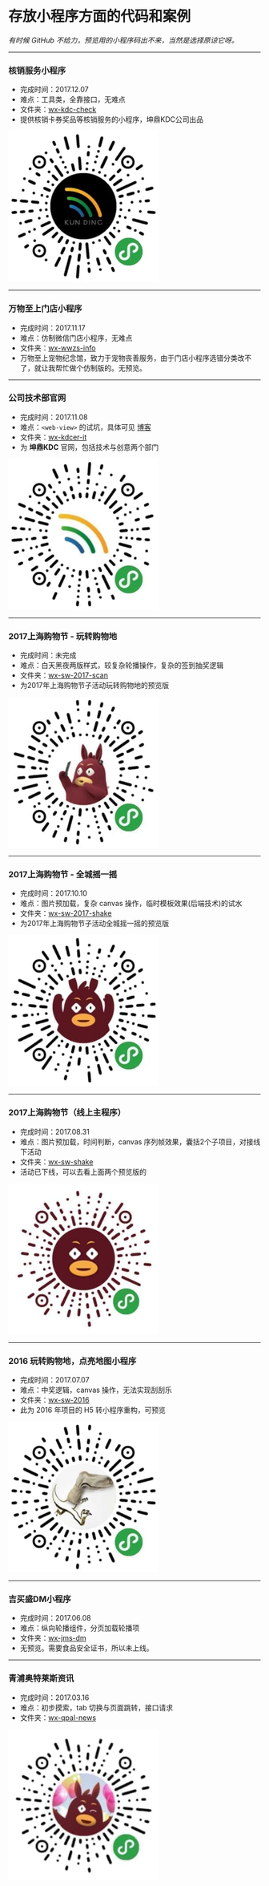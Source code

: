 # 存放小程序方面的代码和案例

*有时候 GitHub 不给力，预览用的小程序码出不来，当然是选择原谅它呀。*

---

### 核销服务小程序
* 完成时间：2017.12.07
* 难点：工具类，全靠接口，无难点
* 文件夹：[wx-kdc-check](https://github.com/foreverZ133/wechat-small-app/tree/master/wx-kdc-check)
* 提供核销卡券奖品等核销服务的小程序，坤鼎KDC公司出品

<img src="qrcode/gh_d7d2f256176d_344.jpg" width="300">

---

### 万物至上门店小程序
* 完成时间：2017.11.17
* 难点：仿制微信门店小程序，无难点
* 文件夹：[wx-wwzs-info](https://github.com/foreverZ133/wechat-small-app/tree/master/wx-wwzs-info)
* 万物至上宠物纪念馆，致力于宠物丧善服务，由于门店小程序选错分类改不了，就让我帮忙做个仿制版的。无预览。

---

### 公司技术部官网
* 完成时间：2017.11.08
* 难点：`<web-view>` 的试坑，具体可见 [博客](https://github.com/foreverZ133/blogs/issues/20)
* 文件夹：[wx-kdcer-it](https://github.com/foreverZ133/wechat-small-app/tree/master/wx-kdcer-it)
* 为 **坤鼎KDC** 官网，包括技术与创意两个部门

<img src="qrcode/gh_8687b8e7c295_344.jpg" width="300">

---

### 2017上海购物节 - 玩转购物地
* 完成时间：未完成
* 难点：白天黑夜两版样式，较复杂轮播操作，复杂的签到抽奖逻辑
* 文件夹：[wx-sw-2017-scan](https://github.com/foreverZ133/wechat-small-app/tree/master/wx-sw-2017-scan)
* 为2017年上海购物节子活动玩转购物地的预览版

<img src="qrcode/gh_3745e87e9595_344.jpg" width="300">

---

### 2017上海购物节 - 全城摇一摇
* 完成时间：2017.10.10
* 难点：图片预加载，复杂 canvas 操作，临时模板效果(后端技术)的试水
* 文件夹：[wx-sw-2017-shake](https://github.com/foreverZ133/wechat-small-app/tree/master/wx-sw-2017-shake)
* 为2017年上海购物节子活动全城摇一摇的预览版

<img src="qrcode/gh_8732576e3978_344.jpg" width="300">

---

### 2017上海购物节（线上主程序）
* 完成时间：2017.08.31
* 难点：图片预加载，时间判断，canvas 序列帧效果，囊括2个子项目，对接线下活动
* 文件夹：[wx-sw-shake](https://github.com/foreverZ133/wechat-small-app/tree/master/wx-sw-shake)
* 活动已下线，可以去看上面两个预览版的

<img src="qrcode/148793464858567676.jpg" width="300">

-----
### 2016 玩转购物地，点亮地图小程序
* 完成时间：2017.07.07
* 难点：中奖逻辑，canvas 操作，无法实现刮刮乐
* 文件夹：[wx-sw-2016](https://github.com/foreverZ133/wechat-small-app/tree/master/wx-sw-2016)
* 此为 2016 年项目的 H5 转小程序重构，可预览

<img src="qrcode/gh_ed28b2827280_344.jpg" width="300">

-----
### 吉买盛DM小程序
* 完成时间：2017.06.08
* 难点：纵向轮播组件，分页加载轮播项
* 文件夹：[wx-jms-dm](https://github.com/foreverZ133/wechat-small-app/tree/master/wx-jms-dm)
* 无预览。需要食品安全证书，所以未上线。

-----
### 青浦奥特莱斯资讯
* 完成时间：2017.03.16
* 难点：初步摸索，tab 切换与页面跳转，接口请求
* 文件夹：[wx-qpal-news](https://github.com/foreverZ133/wechat-small-app/tree/master/wx-qpal-news)

<img src="qrcode/gh_4d3e57eb2e07_258.jpg" width="300">